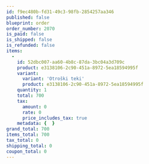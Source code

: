 ```yaml
---
id: f9ec480b-fd31-49c3-98fb-2854257aa346
published: false
blueprint: order
order_number: 2070
is_paid: false
is_shipped: false
is_refunded: false
items:
  -
    id: 52dbc007-aa60-4b8c-87da-3bc04a3d709c
    product: e3138106-2c90-451a-8972-5ea18594995f
    variant:
      variant: 'Otroški teki'
      product: e3138106-2c90-451a-8972-5ea18594995f
    quantity: 1
    total: 700
    tax:
      amount: 0
      rate: 0
      price_includes_tax: true
    metadata: {  }
grand_total: 700
items_total: 700
tax_total: 0
shipping_total: 0
coupon_total: 0
---
```

